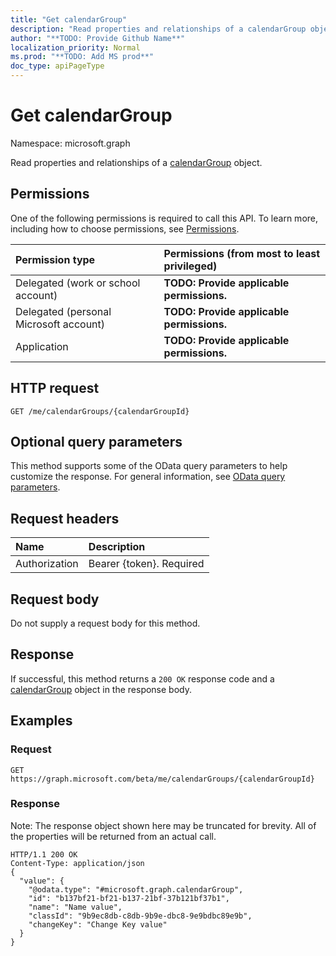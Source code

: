 ```yaml
---
title: "Get calendarGroup"
description: "Read properties and relationships of a calendarGroup object."
author: "**TODO: Provide Github Name**"
localization_priority: Normal
ms.prod: "**TODO: Add MS prod**"
doc_type: apiPageType
---
```


# Get calendarGroup

Namespace: microsoft.graph

Read properties and relationships of a [calendarGroup](../resources/calendargroup.md) object.

## Permissions
One of the following permissions is required to call this API. To learn more, including how to choose permissions, see [Permissions](/concepts/permissions-reference.md).

|Permission type|Permissions (from most to least privileged)|
|:---|:---|
|Delegated (work or school account)|**TODO: Provide applicable permissions.**|
|Delegated (personal Microsoft account)|**TODO: Provide applicable permissions.**|
|Application|**TODO: Provide applicable permissions.**|

## HTTP request
<!-- {
  "blockType": "ignored"
}
-->
``` http
GET /me/calendarGroups/{calendarGroupId}
```

## Optional query parameters
This method supports some of the OData query parameters to help customize the response. For general information, see [OData query parameters](/graph/query-parameters).

## Request headers
|Name|Description|
|:---|:---|
|Authorization|Bearer {token}. Required|

## Request body
Do not supply a request body for this method.

## Response
If successful, this method returns a `200 OK` response code and a [calendarGroup](../resources/calendargroup.md) object in the response body.

## Examples

### Request
<!-- {
  "blockType": "request",
  "name": "get_calendargroup"
}
-->
``` http
GET https://graph.microsoft.com/beta/me/calendarGroups/{calendarGroupId}
```

### Response
Note: The response object shown here may be truncated for brevity. All of the properties will be returned from an actual call.
<!-- {
  "blockType": "response",
  "truncated": true,
  "@odata.type": "microsoft.graph.calendarGroup"
}
-->
``` http
HTTP/1.1 200 OK
Content-Type: application/json
{
  "value": {
    "@odata.type": "#microsoft.graph.calendarGroup",
    "id": "b137bf21-bf21-b137-21bf-37b121bf37b1",
    "name": "Name value",
    "classId": "9b9ec8db-c8db-9b9e-dbc8-9e9bdbc89e9b",
    "changeKey": "Change Key value"
  }
}
```

